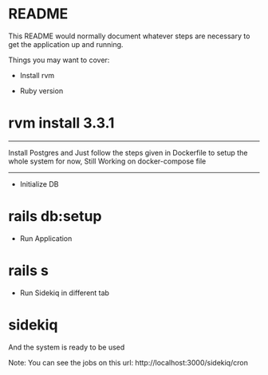 # README

This README would normally document whatever steps are necessary to get the
application up and running.

Things you may want to cover:

* Install rvm

* Ruby version
# rvm install 3.3.1

***
  Install Postgres and
  Just follow the steps given in Dockerfile to setup the whole system for now,
  Still Working on docker-compose file
***

* Initialize DB
# rails db:setup


* Run Application
# rails s

* Run Sidekiq in different tab
# sidekiq

And the system is ready to be used


Note: 
You can see the jobs on this url: http://localhost:3000/sidekiq/cron